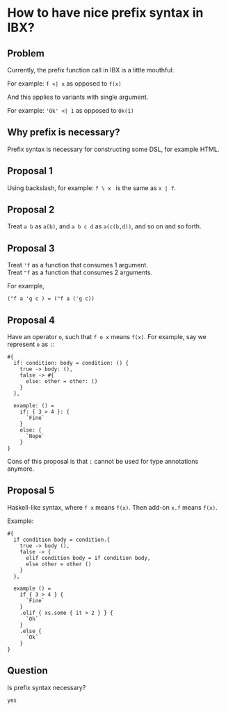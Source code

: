 # How to have nice prefix syntax in IBX?

## Problem

Currently, the prefix function call in IBX is a little mouthful:

For example: `f <| x` as opposed to `f(x)`

And this applies to variants with single argument.

For example: `'Ok' <| 1` as opposed to `Ok(1)`

## Why prefix is necessary?

Prefix syntax is necessary for constructing some DSL, for example HTML.

## Proposal 1

Using backslash, for example: `f \ x ` is the same as `x | f`.

## Proposal 2

Treat `a b` as `a(b)`, and `a b c d` as `a(c(b,d))`, and so on and so forth.

## Proposal 3

Treat `'f` as a function that consumes 1 argument.  
Treat `"f` as a function that consumes 2 arguments.

For example,

```
("f a 'g c ) = ("f a ('g c))
```

## Proposal 4

Have an operator `o`, such that `f o x` means `f(x)`.
For example, say we represent `o` as `:`:

```
#{
  if: condition: body = condition: () {
    true -> body: (),
    false -> #{
      else: other = other: ()
    }
  },

  example: () =
    if: { 3 > 4 }: {
      `Fine`
    }
    else: {
      `Nope`
    }
}
```

Cons of this proposal is that `:` cannot be used for type annotations anymore.

## Proposal 5

Haskell-like syntax, where `f x` means `f(x)`. Then add-on `x.f` means `f(x)`.

Example:

```
#{
  if condition body = condition.{
    true -> body (),
    false -> {
      elif condition body = if condition body,
      else other = other ()
    }
  },

  example () =
    if { 3 > 4 } {
      `Fine`
    }
    .elif { xs.some { it > 2 } } {
      `Oh`
    }
    .else {
      `Ok`
    }
}
```

## Question

Is prefix syntax necessary?

```
yes
```
